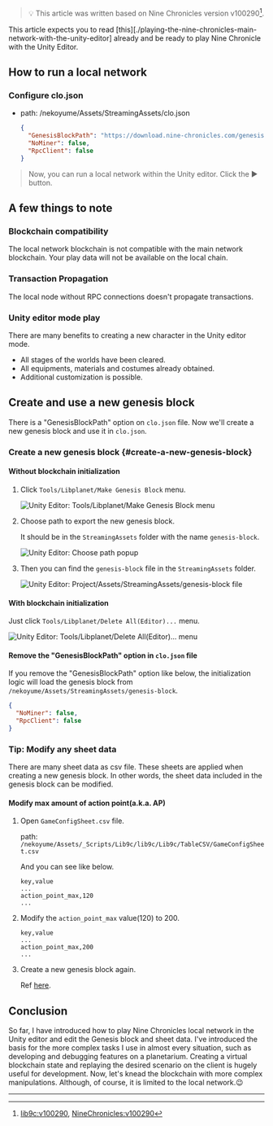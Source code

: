 > 💡 This article was written based on Nine Chronicles version v100290[^v100290].

This article expects you to read [this][./playing-the-nine-chronicles-main-network-with-the-unity-editor] already and be ready to play Nine Chronicle with the Unity Editor.

## How to run a local network

### Configure clo.json

- path: /nekoyume/Assets/StreamingAssets/clo.json

  ```json
  {
    "GenesisBlockPath": "https://download.nine-chronicles.com/genesis-block-9c-main",
    "NoMiner": false,
    "RpcClient": false
  }
  ```

> Now, you can run a local network within the Unity editor. Click the ▶️ button.

## A few things to note

### Blockchain compatibility

The local network blockchain is not compatible with the main network blockchain. Your play data will not be available on the local chain.

### Transaction Propagation

The local node without RPC connections doesn't propagate transactions.

### Unity editor mode play

There are many benefits to creating a new character in the Unity editor mode.

- All stages of the worlds have been cleared.
- All equipments, materials and costumes already obtained.
- Additional customization is possible.

## Create and use a new genesis block

There is a "GenesisBlockPath" option on `clo.json` file. Now we'll create a new genesis block and use it in `clo.json`.

### Create a new genesis block {#create-a-new-genesis-block}

#### Without blockchain initialization

1. Click `Tools/Libplanet/Make Genesis Block` menu.

   ![Unity Editor: `Tools/Libplanet/Make Genesis Block` menu](/images/en/forum-trunk/playing-the-nine-chronicles-local-network-with-the-unity-editor/image.png)

2. Choose path to export the new genesis block.

   It should be in the `StreamingAssets` folder with the name `genesis-block`.

   ![Unity Editor: Choose path popup](/images/en/forum-trunk/playing-the-nine-chronicles-local-network-with-the-unity-editor/image-1.png)

3. Then you can find the `genesis-block` file in the `StreamingAssets` folder.

   ![Unity Editor: Project/Assets/StreamingAssets/genesis-block file](/images/en/forum-trunk/playing-the-nine-chronicles-local-network-with-the-unity-editor/image-2.png)

#### With blockchain initialization

Just click `Tools/Libplanet/Delete All(Editor)...` menu.

![Unity Editor: `Tools/Libplanet/Delete All(Editor)...` menu](/images/en/forum-trunk/playing-the-nine-chronicles-local-network-with-the-unity-editor/image-3.png)

#### Remove the "GenesisBlockPath" option in `clo.json` file

If you remove the "GenesisBlockPath" option like below, the initialization logic will load the genesis block from `/nekoyume/Assets/StreamingAssets/genesis-block`.

```json
{
  "NoMiner": false,
  "RpcClient": false
}
```

### Tip: Modify any sheet data

There are many sheet data as csv file. These sheets are applied when creating a new genesis block.
In other words, the sheet data included in the genesis block can be modified.

#### Modify max amount of action point(a.k.a. AP)

1. Open `GameConfigSheet.csv` file.

   path: `/nekoyume/Assets/_Scripts/Lib9c/lib9c/Lib9c/TableCSV/GameConfigSheet.csv`

   And you can see like below.

   ```csv
   key,value
   ...
   action_point_max,120
   ...
   ```

2. Modify the `action_point_max` value(120) to 200.

   ```csv
   key,value
   ...
   action_point_max,200
   ...
   ```

3. Create a new genesis block again.

   Ref [here](#create-a-new-genesis-block).

## Conclusion

So far, I have introduced how to play Nine Chronicles local network in the Unity editor and edit the Genesis block and sheet data.
I've introduced the basis for the more complex tasks I use in almost every situation, such as developing and debugging features on a planetarium. Creating a virtual blockchain state and replaying the desired scenario on the client is hugely useful for development.
Now, let's knead the blockchain with more complex manipulations. Although, of course, it is limited to the local network.😉

---

[^v100290]: [lib9c:v100290][lib9c-v100290], [NineChronicles:v100290][9c-unity-v100290]

[lib9c-v100290]: https://www.github.com/planetarium/lib9c/tree/v100290
[9c-unity-v100290]: https://www.github.com/planetarium/NineChronicles/tree/v100290
